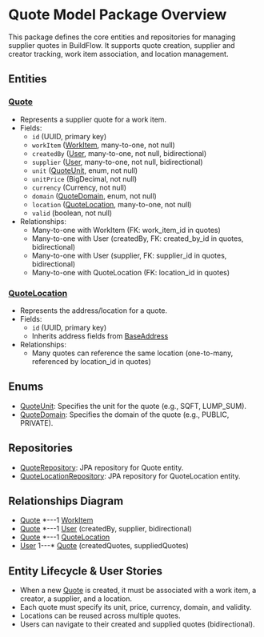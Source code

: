 # Quote Model Package Overview

This package defines the core entities and repositories for managing supplier quotes in BuildFlow. It supports quote
creation, supplier and creator tracking, work item association, and location management.

## Entities

### [Quote](Quote.java)

- Represents a supplier quote for a work item.
- Fields:
    - `id` (UUID, primary key)
    - `workItem` ([WorkItem](../estimate/WorkItem.java), many-to-one, not null)
    - `createdBy` ([User](../../user/User.java), many-to-one, not null, bidirectional)
    - `supplier` ([User](../../user/User.java), many-to-one, not null, bidirectional)
    - `unit` ([QuoteUnit](QuoteUnit.java), enum, not null)
    - `unitPrice` (BigDecimal, not null)
    - `currency` (Currency, not null)
    - `domain` ([QuoteDomain](QuoteDomain.java), enum, not null)
    - `location` ([QuoteLocation](QuoteLocation.java), many-to-one, not null)
    - `valid` (boolean, not null)
- Relationships:
    - Many-to-one with WorkItem (FK: work_item_id in quotes)
    - Many-to-one with User (createdBy, FK: created_by_id in quotes, bidirectional)
    - Many-to-one with User (supplier, FK: supplier_id in quotes, bidirectional)
    - Many-to-one with QuoteLocation (FK: location_id in quotes)

### [QuoteLocation](QuoteLocation.java)

- Represents the address/location for a quote.
- Fields:
    - `id` (UUID, primary key)
    - Inherits address fields from [BaseAddress](../BaseAddress.java)
- Relationships:
    - Many quotes can reference the same location (one-to-many, referenced by location_id in quotes)

## Enums

- [QuoteUnit](QuoteUnit.java): Specifies the unit for the quote (e.g., SQFT, LUMP_SUM).
- [QuoteDomain](QuoteDomain.java): Specifies the domain of the quote (e.g., PUBLIC, PRIVATE).

## Repositories

- [QuoteRepository](QuoteRepository.java): JPA repository for Quote entity.
- [QuoteLocationRepository](QuoteLocationRepository.java): JPA repository for QuoteLocation entity.

## Relationships Diagram

- [Quote](Quote.java) *---1 [WorkItem](../estimate/WorkItem.java)
- [Quote](Quote.java) *---1 [User](../../user/User.java) (createdBy, supplier, bidirectional)
- [Quote](Quote.java) *---1 [QuoteLocation](QuoteLocation.java)
- [User](../../user/User.java) 1---* [Quote](Quote.java) (createdQuotes, suppliedQuotes)

## Entity Lifecycle & User Stories

- When a new [Quote](Quote.java) is created, it must be associated with a work item, a creator, a supplier, and a
  location.
- Each quote must specify its unit, price, currency, domain, and validity.
- Locations can be reused across multiple quotes.
- Users can navigate to their created and supplied quotes (bidirectional).

